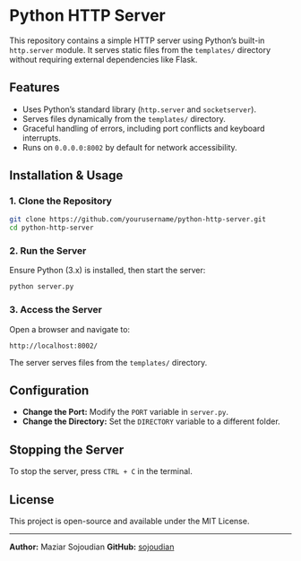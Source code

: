 # Python HTTP Server

This repository contains a simple HTTP server using Python’s built-in `http.server` module. It serves static files from the `templates/` directory without requiring external dependencies like Flask.

## Features
- Uses Python’s standard library (`http.server` and `socketserver`).
- Serves files dynamically from the `templates/` directory.
- Graceful handling of errors, including port conflicts and keyboard interrupts.
- Runs on `0.0.0.0:8002` by default for network accessibility.

## Installation & Usage

### 1. Clone the Repository
```sh
git clone https://github.com/yourusername/python-http-server.git
cd python-http-server
```

### 2. Run the Server
Ensure Python (3.x) is installed, then start the server:
```sh
python server.py
```

### 3. Access the Server
Open a browser and navigate to:
```
http://localhost:8002/
```
The server serves files from the `templates/` directory.

## Configuration
- **Change the Port:** Modify the `PORT` variable in `server.py`.
- **Change the Directory:** Set the `DIRECTORY` variable to a different folder.

## Stopping the Server
To stop the server, press `CTRL + C` in the terminal.

## License
This project is open-source and available under the MIT License.

---

**Author:** Maziar Sojoudian
**GitHub:** [sojoudian](https://github.com/sojoudian)

